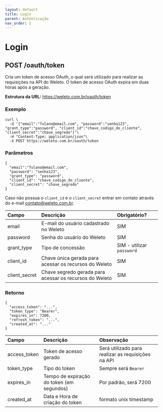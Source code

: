 ```yaml
---
layout: default
title: Login
parent: Autenticação
nav_order: 1
---
```


# Login
## POST /oauth/token

Cria um token de acesso OAuth, o qual será utilizado para realizar as requisições na API do Weleto.
O token de acesso OAuth expira em duas horas após a geração.

**Estrutura da URL:** https://weleto.com.br/oauth/token

### Exemplo
```
curl \
  -d '{"email":"fulano@email.com", "password":"senha123", "grant_type":"password", "client_id":"chave_codigo_do_cliente", "client_secret":"chave_segredo"}'\
  -H "Content-Type: application/json"\
  -X POST https://weleto.com.br/oauth/token
```

### Parâmetros
```
{
  "email":"fulano@email.com",
  "password": "senha123",
  "grant_type": "password",
  "client_id": "chave_codigo_do_cliente",
  "client_secret": "chave_segredo"
}
```

Caso não possua o `client_id` e o `client_secret` entrar em contato através do e-mail [contato@weleto.com.br](mailto:contato@weleto.com.br).

| Campo | Descrição | Obrigatório? |
|:-------------|:------------------|:-------------|
| email | E-mail do usuário cadastrado no Weleto | SIM |
| password | Senha do usuário do Weleto | SIM |
| grant_type | Tipo de concessão | SIM - utilizar `password` |
| client_id | Chave única gerada para acessar os recursos do Weleto | SIM |
| client_secret | Chave segredo gerada para acessar os recursos do Weleto | SIM |

### Retorno
```
{
  "access_token": "...",
  "token_type": "Bearer",
  "expires_in": 7200,
  "refresh_token": "...",
  "created_at": "..."
}
```

| Campo | Descrição | Observação |
|:-------------|:------------------|:-------------|
| access_token | Token de acesso gerado | Será utilizado para realizar as requisições na API |
| token_type | Tipo do token | Sempre será `Bearer` |
| expires_in | Tempo de expiração do token (em segundos) | Por padrão, será 7200 |
| created_at | Data e Hora de criação do token | formato unix timestamp |
